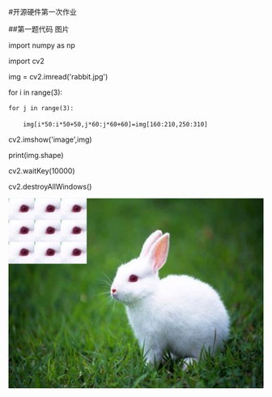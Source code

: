 #开源硬件第一次作业

##第一题代码 图片

import numpy as np

import cv2


img = cv2.imread('rabbit.jpg')

for i in range(3):

    for j in range(3):
    
        img[i*50:i*50+50,j*60:j*60+60]=img[160:210,250:310]
        

cv2.imshow('image',img)

print(img.shape)

cv2.waitKey(10000)

cv2.destroyAllWindows()


![alt text](homework1_1_img.jpg)
